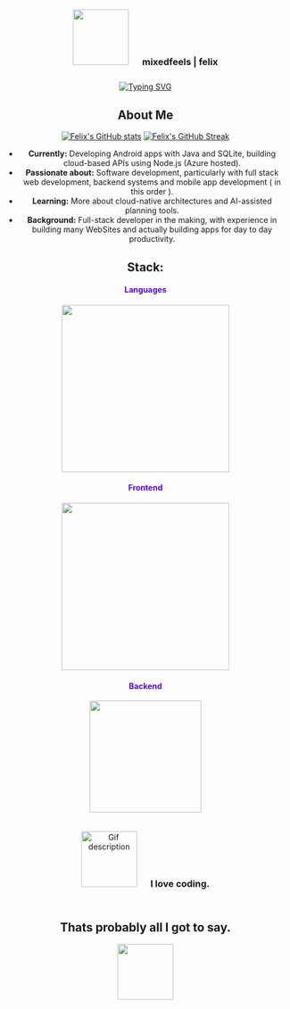 <div align="center">

<div align="center">
  <div style="display: inline-block; padding: 10px;">
    <img src="https://media2.giphy.com/media/v1.Y2lkPTc5MGI3NjExYWw5MXl4dzR5ZHE3ZXAxM3h6dDFrcWsxZ2kycGJpaXU1dTg4NmJ0OCZlcD12MV9pbnRlcm5hbF9naWZfYnlfaWQmY3Q9Zw/MnIO9NK5QwKRvVvfE7/giphy.gif" width="100px" height="100px">
  </div>
  <div style="display: inline-block; padding: 10px;">
    <h3>mixedfeels | felix</h3>
  </div>
</div>


<div align="center">
  <a href="https://git.io/typing-svg">
    <img src="https://readme-typing-svg.herokuapp.com?font=Fira+Code&pause=1000&color=5805fc&center=true&width=435&lines=Full-Stack+Developer;Web-Dev;AI-Enthusiast;Mobile-Dev" alt="Typing SVG" />
  </a>
</div>

##  About Me

[![Felix's GitHub stats](https://github-readme-stats.vercel.app/api?username=mixedfeels&show_icons=true&theme=radical)](https://github.com/mixedfeels)
[![Felix's GitHub Streak](https://github-readme-streak-stats.herokuapp.com/?user=mixedfeels&theme=radical)](https://github.com/mixedfeels)

-  **Currently:** Developing Android apps with Java and SQLite, building cloud-based APIs using Node.js (Azure hosted).
-  **Passionate about:** Software development, particularly with full stack web development, backend systems and mobile app development ( in this order ).
-  **Learning:** More about cloud-native architectures and AI-assisted planning tools.
-  **Background:** Full-stack developer in the making, with experience in building many WebSites and actually building apps for day to day productivity.

## Stack:

<h4 align="center" style="color:#5805fc;">Languages</h4>
<p align="center">
  <img src="https://skillicons.dev/icons?i=java,js,ts,python" width="300" />
</p>

<h4 align="center" style="color:#5805fc;">Frontend</h4>
<p align="center">
  <img src="https://skillicons.dev/icons?i=react,html,css,vite" width="300" />
</p>

<h4 align="center" style="color:#5805fc;">Backend</h4>
<p align="center">
  <img src="https://skillicons.dev/icons?i=nodejs,express,sql" width="200" />
</p>

<div align="center">
  <div style="display: inline-block; padding: 10px;">

  
<div align="center">
  <div style="display: inline-block; padding: 10px;">
    <img src="https://media.giphy.com/media/oYQ9HRm5Mo7VXeMNVR/giphy.gif?cid=ecf05e47sb9q32nx0fuazgi2txsfhvse29cmqvlvbfiair7o&ep=v1_gifs_search&rid=giphy.gif&ct=g" width="100px" height="100px" alt="Gif description">
  </div>
  <div style="display: inline-block; padding: 10px;">
    <h3>I love coding.</h3>
  </div>
</div>

## Thats probably all I got to say.

<div align="center">
  <img src="https://user-images.githubusercontent.com/74038190/212284115-f47cd8ff-2ffb-4b04-b5bf-4d1c14c0247f.gif" width="100">
</div>

</div>
